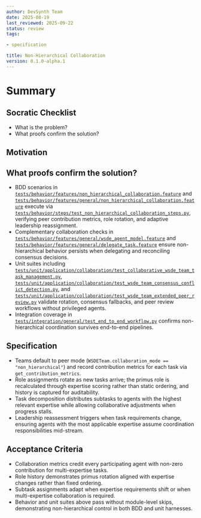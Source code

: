 ```yaml
---
author: DevSynth Team
date: 2025-08-19
last_reviewed: 2025-09-22
status: review
tags:

- specification

title: Non-Hierarchical Collaboration
version: 0.1.0-alpha.1
---
```


<!--
Required metadata fields:
- author: document author
- date: creation date
- last_reviewed: last review date
- status: draft | review | published
- tags: search keywords
- title: short descriptive name
- version: specification version
-->

# Summary

## Socratic Checklist
- What is the problem?
- What proofs confirm the solution?

## Motivation

## What proofs confirm the solution?
- BDD scenarios in [`tests/behavior/features/non_hierarchical_collaboration.feature`](../../tests/behavior/features/non_hierarchical_collaboration.feature) and [`tests/behavior/features/general/non_hierarchical_collaboration.feature`](../../tests/behavior/features/general/non_hierarchical_collaboration.feature) execute via [`tests/behavior/steps/test_non_hierarchical_collaboration_steps.py`](../../tests/behavior/steps/test_non_hierarchical_collaboration_steps.py), verifying peer contribution metrics, role rotation, and adaptive leadership reassignment.
- Complementary collaboration checks in [`tests/behavior/features/general/wsde_agent_model.feature`](../../tests/behavior/features/general/wsde_agent_model.feature) and [`tests/behavior/features/general/delegate_task.feature`](../../tests/behavior/features/general/delegate_task.feature) ensure non-hierarchical behavior persists when delegating and reconciling consensus decisions.
- Unit suites including [`tests/unit/application/collaboration/test_collaborative_wsde_team_task_management.py`](../../tests/unit/application/collaboration/test_collaborative_wsde_team_task_management.py), [`tests/unit/application/collaboration/test_wsde_team_consensus_conflict_detection.py`](../../tests/unit/application/collaboration/test_wsde_team_consensus_conflict_detection.py), and [`tests/unit/application/collaboration/test_wsde_team_extended_peer_review.py`](../../tests/unit/application/collaboration/test_wsde_team_extended_peer_review.py) validate rotation, consensus fallbacks, and peer review workflows without privileged agents.
- Integration coverage in [`tests/integration/general/test_end_to_end_workflow.py`](../../tests/integration/general/test_end_to_end_workflow.py) confirms non-hierarchical coordination survives end-to-end pipelines.


## Specification

- Teams default to peer mode (`WSDETeam.collaboration_mode == "non_hierarchical"`) and record contribution metrics for each task via `get_contribution_metrics`.
- Role assignments rotate as new tasks arrive; the primus role is recalculated through expertise scoring rather than static ordering, and history is captured for auditability.
- Task decomposition distributes subtasks to agents with the highest relevant expertise while allowing collaborative adjustments when progress stalls.
- Leadership reassessment triggers when task requirements change, ensuring agents with the most applicable expertise assume coordination responsibilities mid-stream.

## Acceptance Criteria

- Collaboration metrics credit every participating agent with non-zero contribution for multi-expertise tasks.
- Role history demonstrates primus rotation aligned with expertise changes rather than fixed ordering.
- Subtask assignments adapt when expertise requirements shift or when multi-expertise collaboration is required.
- Behavior and unit suites above pass without module-level skips, demonstrating non-hierarchical control in both BDD and unit harnesses.
